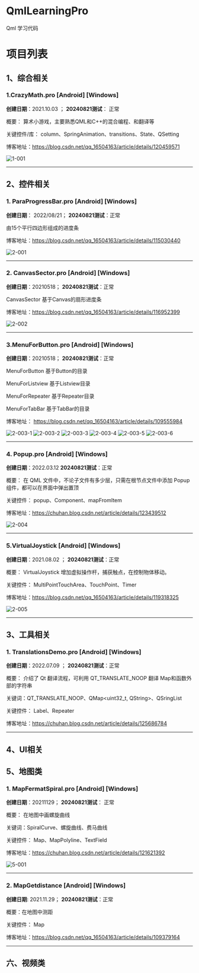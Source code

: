 # QmlLearningPro
Qml 学习代码


# 项目列表

## 1、综合相关

### 1.CrazyMath.pro [Android] [Windows]

**创建日期**：2021.10.03 ； **20240821测试**：  正常 
 
概要： 算术小游戏，主要熟悉QML和C++的混合编程、和翻译等

关键控件/库： column、SpringAnimation、transitions、State、QSetting

博客地址：https://blog.csdn.net/qq_16504163/article/details/120459571

![1-001](ReadmeQrc/1-001.gif)

---

## 2、控件相关

### 1. ParaProgressBar.pro   [Android] [Windows]

**创建日期**： 2022/08/21； **20240821测试**：正常 

由15个平行四边形组成的进度条

博客地址：https://blog.csdn.net/qq_16504163/article/details/115030440

![2-001](ReadmeQrc/2-001.gif)

---

### 2. CanvasSector.pro [Android] [Windows]

**创建日期**：20210518； **20240821测试**：正常 

CanvasSector 基于Canvas的扇形进度条

博客地址：https://blog.csdn.net/qq_16504163/article/details/116952399

![2-002](ReadmeQrc/2-002.gif)

---

### 3.MenuForButton.pro [Android] [Windows]

**创建日期**：20210518； **20240821测试**：正常 

MenuForButton 基于Button的目录

MenuForListview 基于Listview目录

MenuForRepeater 基于Repeater目录

MenuForTabBar 基于TabBar的目录

博客地址： https://blog.csdn.net/qq_16504163/article/details/109555984

![2-003-1](ReadmeQrc/2-003-1.gif)
![2-003-2](ReadmeQrc/2-003-2.gif)
![2-003-3](ReadmeQrc/2-003-3.gif)
![2-003-4](ReadmeQrc/2-003-4.gif)
![2-003-5](ReadmeQrc/2-003-5.gif)
![2-003-6](ReadmeQrc/2-003-6.gif)

---

### 4. Popup.pro [Android] [Windows]

**创建日期**：2022.03.12 **20240821测试**：正常

概要： 在 QML 文件中，不论子文件有多少层，只需在根节点文件中添加 Popup 组件，都可以在界面中弹出置顶

关键控件： popup、Component、mapFromItem

博客地址：https://chuhan.blog.csdn.net/article/details/123439512

![2-004](ReadmeQrc/2-004.gif)

---

### 5.VirtualJoystick  [Android] [Windows]

**创建日期**：2021.08.02 ； **20240821测试**：正常
 
概要： VirtualJoystick  增加虚拟操作杆，捕获触点，在控制物体移动。

关键控件： MultiPointTouchArea、TouchPoint、Timer

博客地址：https://blog.csdn.net/qq_16504163/article/details/119318325

![2-005](ReadmeQrc/2-005.gif)

---

## 3、工具相关

### 1. TranslationsDemo.pro [Android] [Windows]

**创建日期**：2022.07.09 ； **20240821测试**：正常
 
概要： 介绍了 Qt 翻译流程，可利用 QT_TRANSLATE_NOOP 翻译 Map和函数外部的字符串

关键词：QT_TRANSLATE_NOOP、QMap<uint32_t, QString>、QSringList

关键控件： Label、Repeater

博客地址：https://chuhan.blog.csdn.net/article/details/125686784

---


## 4、UI相关

## 5、地图类

### 1. MapFermatSpiral.pro  [Android] [Windows]

**创建日期**：20211129；  **20240821测试**： 正常
 
概要： 在地图中画螺旋曲线

关键词：SpiralCurve、螺旋曲线、费马曲线

关键控件： Map、MapPolyline、TextField

博客地址：https://chuhan.blog.csdn.net/article/details/121621392

![5-001](ReadmeQrc/5-001.gif)

---

### 2. MapGetdistance [Android] [Windows]

**创建日期**: 2021.11.29； **20240821测试**：正常

概要：在地图中测距

关键控件： Map

博客地址：https://blog.csdn.net/qq_16504163/article/details/109379164

---

## 六、视频类
